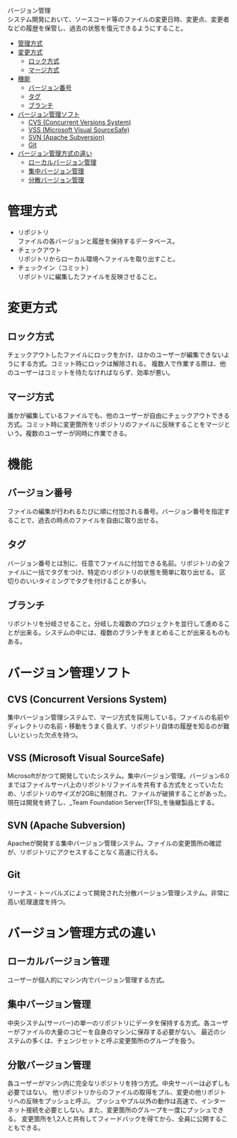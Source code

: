 バージョン管理  
システム開発において、ソースコード等のファイルの変更日時、変更点、変更者などの履歴を保管し、過去の状態を復元できるようにすること。

<!-- TOC -->

- [管理方式](#管理方式)
- [変更方式](#変更方式)
    - [ロック方式](#ロック方式)
    - [マージ方式](#マージ方式)
- [機能](#機能)
    - [バージョン番号](#バージョン番号)
    - [タグ](#タグ)
    - [ブランチ](#ブランチ)
- [バージョン管理ソフト](#バージョン管理ソフト)
    - [CVS (Concurrent Versions System)](#cvs-concurrent-versions-system)
    - [VSS (Microsoft Visual SourceSafe)](#vss-microsoft-visual-sourcesafe)
    - [SVN (Apache Subversion)](#svn-apache-subversion)
    - [Git](#git)
- [バージョン管理方式の違い](#バージョン管理方式の違い)
    - [ローカルバージョン管理](#ローカルバージョン管理)
    - [集中バージョン管理](#集中バージョン管理)
    - [分散バージョン管理](#分散バージョン管理)

<!-- /TOC -->

# 管理方式
* リポジトリ  
ファイルの各バージョンと履歴を保持するデータベース。
* チェックアウト  
リポジトリからローカル環境へファイルを取り出すこと。
* チェックイン（コミット）  
リポジトリに編集したファイルを反映させること。

# 変更方式
## ロック方式
チェックアウトしたファイルにロックをかけ、ほかのユーザーが編集できないようにする方式。コミット時にロックは解除される。
複数人で作業する際は、他のユーザーはコミットを待たなければならず、効率が悪い。
## マージ方式
誰かが編集しているファイルでも、他のユーザーが自由にチェックアウトできる方式。コミット時に変更箇所をリポジトリのファイルに反映することをマージという。複数のユーザーが同時に作業できる。

# 機能
## バージョン番号
ファイルの編集が行われるたびに順に付加される番号。バージョン番号を指定することで、過去の時点のファイルを自由に取り出せる。
## タグ
バージョン番号とは別に、任意でファイルに付加できる名前。リポジトリの全ファイルに一括でタグをつけ、特定のリポジトリの状態を簡単に取り出せる。
区切りのいいタイミングでタグを付けることが多い。
## ブランチ
リポジトリを分岐させること。分岐した複数のプロジェクトを並行して進めることが出来る。システムの中には、複数のブランチをまとめることが出来るものもある。

# バージョン管理ソフト
## CVS (Concurrent Versions System)
集中バージョン管理システムで、マージ方式を採用している。ファイルの名前やディレクトリの名前・移動をうまく扱えず、リポジトリ自体の履歴を知るのが難しいといった欠点を持つ。
## VSS (Microsoft Visual SourceSafe)
Microsoftがかつて開発していたシステム。集中バージョン管理。バージョン6.0まではファイルサーバ上のリポジトリファイルを共有する方式をとっていたため、リポジトリのサイズが2GBに制限され、ファイルが破損することがあった。
現在は開発を終了し、_Team Foundation Server(TFS)_を後継製品とする。
## SVN (Apache Subversion)
Apacheが開発する集中バージョン管理システム。ファイルの変更箇所の確認が、リポジトリにアクセスすることなく高速に行える。
## Git
リーナス・トーバルズによって開発された分散バージョン管理システム。非常に高い処理速度を持つ。

# バージョン管理方式の違い
## ローカルバージョン管理
ユーザーが個人的にマシン内でバージョン管理する方式。
## 集中バージョン管理
中央システム(サーバー)の単一のリポジトリにデータを保持する方式。各ユーザーがファイルの大量のコピーを自身のマシンに保存する必要がない。
最近のシステムの多くは、チェンジセットと呼ぶ変更箇所のグループを扱う。
## 分散バージョン管理
各ユーザーがマシン内に完全なリポジトリを持つ方式。中央サーバーは必ずしも必要ではない。
他リポジトリからのファイルの取得をプル、変更の他リポジトリへの反映をプッシュと呼ぶ。
プッシュやプル以外の動作は高速で、インターネット接続を必要としない。また、変更箇所のグループを一度にプッシュできる。
変更箇所を1,2人と共有してフィードバックを得てから、全員に公開することもできる。